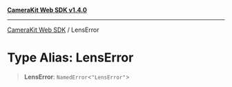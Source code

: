 [**CameraKit Web SDK v1.4.0**](../README.md)

***

[CameraKit Web SDK](../globals.md) / LensError

# Type Alias: LensError

> **LensError**: `NamedError`\<`"LensError"`\>
